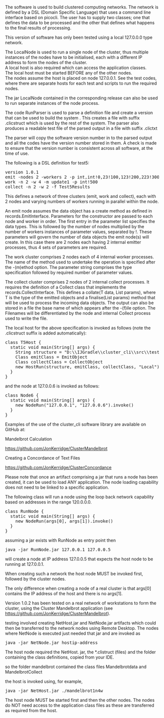 The software is used to build clustered computing networks. 
The network is defined by a DSL (Domain Specific Language) 
that uses a command line 
interface based on picocli.  The user has to supply two classes; 
one that defines the data to be processed and the other that 
defines what happens to the final results of processing.

This version of software has only been tested using a 
local 127.0.0.0 type network.  

The LocalNode is used to run a single node of the cluster, 
thus multiple instances of the nodes have to be initialised, 
each with a different IP address to form the nodes of the cluster.  
A local host is also required which can access the application classes.  
The local host must be started BEFORE any of the other nodes.  
The nodes assume the host is placed on node 127.0.0.1. 
See the test codes, where there are separate hosts 
for each test and scripts to run the required nodes.

The jar LocalNode contained in the corresponding release can 
also be used to run separate instances of the node process.

The code RunParser is used to parse a definition file and create 
a version that can be used to build the system . This creates a file
with suffix .clicstruct which is used by the rest of the system.  The parser also
produces a readable test file of the parsed output in a file with suffix .clictxt

The parser will copy the software version number in to the parsed output
and all the codes have the version number stored in them.  A check is
made to ensure that the version number is consistent across all software,
at the time of use.

The following is a DSL definition for test5:
<pre>
version 1.0.1
emit -nodes 2 -workers 2 -p int,int!0,23!100,123!200,223!300,323
work -n 2 -w 4 -m update1 -p int!500
collect -n 2 -w 2 -f Test5Results
</pre>

This defines a network of three clusters (emit, work and collect), each with 2 nodes
and varying numbers of workers running in parallel within the node.

An emit node assumes the data object has a create method as defined in 
records.EmitInterface. Parameters for the constructor are passed to each node and
worker in order.  The first entry in the parameter list specifies the data types.
This is followed by the number of nodes multiplied by the number of workers instances of parameter
values, separated by !.  These parameters will govern the number of data objects 
the emit node(s) will create.  In this case there are 2 nodes each having 2 internal emitter processes, 
thus 4 sets of parameters are required.

The work cluster comprises 2 nodes each of 4 internal worker processes.  The name of the method used to
undertake the operation is specified after the  -(m)ethod option.  The parameter string comprises the type specification
followed by required number of parameter values.

The collect cluster comprises 2 nodes of 2 internal collect processes.  It requires the definition of a Collect 
class that implements the records.CollectInterface.  This defines a collate(T data, List params), 
where T is the type of the emitted objects and  a finalise(List params) method that will be
used to process the incoming data objects.  The output can also be stored in a file the base name of which appears
after the -(f)ile option.  The Filenames will be differentiated by the node and internal 
Collect process used to write the file.

The local host for the above specification is invoked as follows (note the .clicstruct suffix is added automatically):

<pre>
class T5Host {
  static void main(String[] args) {
    String structure = "D:\\IJGradle\\cluster_cli\\src\\test\\groovy\\parserTests_101/test5"
    Class emitClass = EmitObject
    Class collectClass = CollectObject
    new HostRun(structure, emitClass, collectClass, "Local").invoke()
  }
}
</pre>

and the node at 127.0.0.6 is invoked as follows:

<pre>
class Node6 {
  static void main(String[] args) {
    new NodeRun("127.0.0.1", "127.0.0.6").invoke()
  }
}
</pre>

Examples of the use of the cluster_cli software library are available on GitHub at:

Mandelbrot Calculation

https://github.com/JonKerridge/ClusterMandelbrot

Creating a Concordance of Text Files

https://github.com/JonKerridge/ClusterConcordance

Please note that once an artifact comprising a jar that runs a node has been created,
it can be used to load ANY application.  The node loading capability does not need to be linked to
a specific application.

The following class will run a node using the loop back network capability based on addresses in 
the range 120.0.0.0.

<pre>
class RunNode {
  static void main(String[] args) {
    new NodeRun(args[0], args[1]).invoke()
  }
}
</pre>

assuming a jar exists with RunNode as entry point then

<pre>
java -jar RunNode.jar 127.0.0.1 127.0.0.5
</pre>

will create a node at IP address 127.0.0.5 that expects the host node to be running at 127.0.0.1.

When creating such a network the host node MUST be invoked first, followed by the cluster nodes.

The only difference when creating a node of a real cluster is that args[0] contains the IP address of the host
and there is no args[1].

Version 1.0.2 has been tested on a real network of workstations to form the cluster, 
using the Cluster Mandelbrot application (see https://github.com/JonKerridge/ClusterMandelbrot).

testing involved creating NetHost.jar and NetNode.jar artifacts which could then be 
transferred to the network nodes using Remote Desktop.  The nodes where NetNode is 
executed just needed that jar and are invoked as

<pre>
java -jar NetNode.jar hostip-address
</pre>

The host node required the NetHost. jar, the *.clistruct (files) and the folder 
containing the class definitions, copied from your IDE.

so the folder mandelbrot contained the class files Mandelbrotdata and MandelbrotCollect

the host is invoked  using, for example,

<pre>
java -jar NetHost.jar ./mandelbrot1n4w
</pre>

The host node MUST be started first and then the other nodes.
The nodes do NOT need access to the application class files as these are 
transferred as required from the host.





